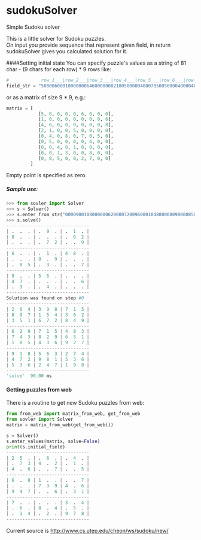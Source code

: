 # sudokuSolver
Simple Sudoku solver

This is a little solver for Sudoku puzzles.  
On input you provide sequence that represent given field,
in return sudokuSolver gives you calculated solution for it.  


####Setting initial state
You can specify puzzle's values as a string of 81 char - (9 chars for each row) * 9 rows like:  
```python
#            row_1___|row_2___|row_3___|row_4___|row_5___|row_6___|row_7___|row_8___|row_9___|
field_str = "500006000100000006460000008210050000040807050050000400004010000001300800005002700"  
```  
or as a matrix of size 9 * 9, e.g.:
```python
matrix = [
            [5, 0, 0, 0, 0, 6, 0, 0, 0],
            [1, 0, 0, 0, 0, 0, 0, 0, 6],
            [4, 6, 0, 0, 0, 0, 0, 0, 8],
            [2, 1, 0, 0, 5, 0, 0, 0, 0],
            [0, 4, 0, 8, 0, 7, 0, 5, 0],
            [0, 5, 0, 0, 0, 0, 4, 0, 0],
            [0, 0, 4, 0, 1, 0, 0, 0, 0],
            [0, 0, 1, 3, 0, 0, 8, 0, 0],
            [0, 0, 5, 0, 0, 2, 7, 0, 0]
         ]
```
Empty point is specified as zero.  

##### Sample use:
```python
>>> from sovler import Solver  
>>> s = Solver()  
>>> s.enter_from_str("000090010800000062000072009600010480000809000085030007900560000470000006030040000")  
>>> s.solve()
-------------------------------
| .  .  . | .  9  . | .  1  . |
| 8  .  . | .  .  . | .  6  2 |
| .  .  . | .  7  2 | .  .  9 |
-------------------------------
| 6  .  . | .  1  . | 4  8  . |
| .  .  . | 8  .  9 | .  .  . |
| .  8  5 | .  3  . | .  .  7 |
-------------------------------
| 9  .  . | 5  6  . | .  .  . |
| 4  7  . | .  .  . | .  .  6 |
| .  3  . | .  4  . | .  .  . |
-------------------------------
Solution was found on step #0
-------------------------------
| 2  6  4 | 3  9  8 | 7  1  5 |
| 8  9  7 | 1  5  4 | 3  6  2 |
| 3  5  1 | 6  7  2 | 8  4  9 |
-------------------------------
| 6  2  9 | 7  1  5 | 4  8  3 |
| 7  4  3 | 8  2  9 | 6  5  1 |
| 1  8  5 | 4  3  6 | 9  2  7 |
-------------------------------
| 9  1  8 | 5  6  3 | 2  7  4 |
| 4  7  2 | 9  8  1 | 5  3  6 |
| 5  3  6 | 2  4  7 | 1  9  8 |
-------------------------------
'solve'  90.00 ms

```  

#### Getting puzzles from web
There is a routine to get new Sudoku puzzles from web:
```python
from from_web import matrix_from_web, get_from_web
from sovler import Solver 
matrix = matrix_from_web(get_from_web())

s = Solver()
s.enter_values(matrix, solve=False)
print(s.initial_field)
-------------------------------
| 2  5  . | .  6  . | .  4  . |
| .  7  3 | 4  .  2 | .  1  . |
| 4  .  6 | .  .  7 | .  .  5 |
-------------------------------
| 6  .  8 | 1  .  . | .  .  7 |
| .  .  . | 7  3  9 | 4  .  6 |
| 9  4  7 | .  .  6 | .  3  1 |
-------------------------------
| 7  .  . | .  .  . | 3  .  4 |
| .  6  . | 8  .  4 | .  5  . |
| .  1  4 | .  2  . | 9  7  8 |
-------------------------------
```
Current source is http://www.cs.utep.edu/cheon/ws/sudoku/new/